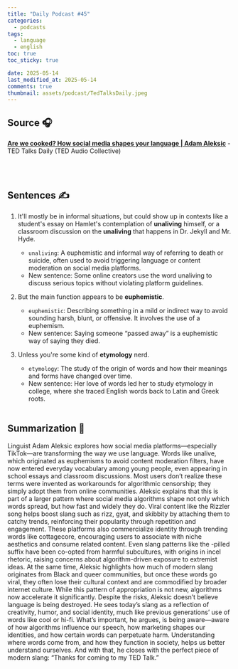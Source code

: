```yaml
---
title: "Daily Podcast #45"
categories:
  - podcasts
tags:
  - language
  - english
toc: true
toc_sticky: true

date: 2025-05-14
last_modified_at: 2025-05-14
comments: true
thumbnail: assets/podcast/TedTalksDaily.jpeg
---
```


## Source 🎧
[**Are we cooked? How social media shapes your language | Adam Aleksic**](https://podcasts.apple.com/kr/podcast/ted-talks-daily/id160904630?i=1000708335503)
 \- TED Talks Daily (TED Audio Collective)

<br><br>
## Sentences ✍️

1. It'll mostly be in informal situations, but could show up in contexts like a student's essay on Hamlet's contemplation of **unaliving** himself, or a classroom discussion on the **unaliving** that happens in Dr. Jekyll and Mr. Hyde.
   - `unaliving`: A euphemistic and informal way of referring to death or suicide, often used to avoid triggering language or content moderation on social media platforms.
   - New sentence: Some online creators use the word unaliving to discuss serious topics without violating platform guidelines.


2. But the main function appears to be **euphemistic**.
   - `euphemistic`: Describing something in a mild or indirect way to avoid sounding harsh, blunt, or offensive. It involves the use of a euphemism.
   - New sentence: Saying someone “passed away” is a euphemistic way of saying they died.


3. Unless you're some kind of **etymology** nerd.
   - `etymology`: The study of the origin of words and how their meanings and forms have changed over time.
   - New sentence: Her love of words led her to study etymology in college, where she traced English words back to Latin and Greek roots.
<br><br>


## Summarization 👀
Linguist Adam Aleksic explores how social media platforms—especially TikTok—are transforming the way we use language. Words like unalive, which originated as euphemisms to avoid content moderation filters, have now entered everyday vocabulary among young people, even appearing in school essays and classroom discussions. Most users don’t realize these terms were invented as workarounds for algorithmic censorship; they simply adopt them from online communities. Aleksic explains that this is part of a larger pattern where social media algorithms shape not only which words spread, but how fast and widely they do. Viral content like the Rizzler song helps boost slang such as rizz, gyat, and skibbity by attaching them to catchy trends, reinforcing their popularity through repetition and engagement.
These platforms also commercialize identity through trending words like cottagecore, encouraging users to associate with niche aesthetics and consume related content. Even slang patterns like the -pilled suffix have been co-opted from harmful subcultures, with origins in incel rhetoric, raising concerns about algorithm-driven exposure to extremist ideas. At the same time, Aleksic highlights how much of modern slang originates from Black and queer communities, but once these words go viral, they often lose their cultural context and are commodified by broader internet culture. While this pattern of appropriation is not new, algorithms now accelerate it significantly.
Despite the risks, Aleksic doesn’t believe language is being destroyed. He sees today’s slang as a reflection of creativity, humor, and social identity, much like previous generations’ use of words like cool or hi-fi. What’s important, he argues, is being aware—aware of how algorithms influence our speech, how marketing shapes our identities, and how certain words can perpetuate harm. Understanding where words come from, and how they function in society, helps us better understand ourselves. And with that, he closes with the perfect piece of modern slang: “Thanks for coming to my TED Talk.”
<br><br>